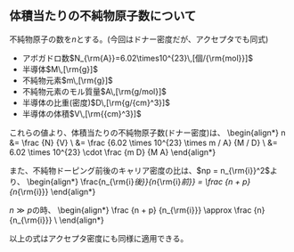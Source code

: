 ## 体積当たりの不純物原子数について
不純物原子の数を$n$とする。(今回はドナー密度だが、アクセプタでも同式)


- アボガドロ数$N_{\rm{A}}=6.02\times10^{23}\,[個/{\rm{mol}}]$
- 半導体$M\,[\rm{g}]$
- 不純物元素$m\,[\rm{g}]$
- 不純物元素のモル質量$A\,[\rm{g/mol}]$
- 半導体の比重(密度)$D\,[\rm{g/{cm}^3}]$
- 半導体の体積$V\,[\rm{{cm}^3}]$


これらの値より、体積当たりの不純物原子数(ドナー密度)は、
\begin{align*}
  n &= \frac {N} {V} \\
  &= \frac {6.02 \times 10^{23} \times m / A} {M / D} \\
  &= 6.02 \times 10^{23} \cdot \frac {m D} {M A}
\end{align*}

また、不純物ドーピング前後のキャリア密度の比は、$np = n_{\rm{i}}^2$より、
\begin{align*}
  \frac{n_{\rm{i}_後}}{n_{\rm{i}_前}} = \frac {n + p} {n_{\rm{i}}}
\end{align*}

$n \gg p$の時、
\begin{align*}
  \frac {n + p} {n_{\rm{i}}} \approx \frac {n} {n_{\rm{i}}} \\
\end{align*}

以上の式はアクセプタ密度にも同様に適用できる。

